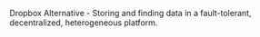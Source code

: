 Dropbox Alternative -
Storing and finding data in a fault-tolerant, decentralized, heterogeneous platform.
